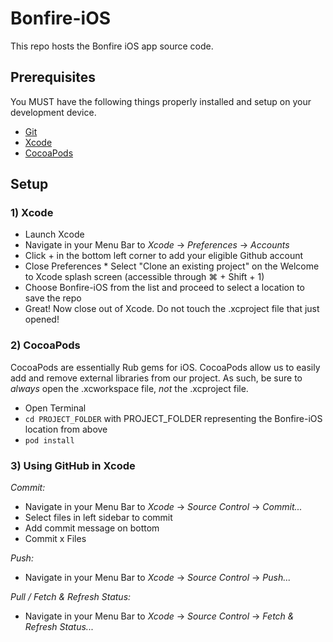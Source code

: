 # Bonfire-iOS

This repo hosts the Bonfire iOS app source code.

## Prerequisites

You MUST have the following things properly installed and setup on your development device.

* [Git](https://git-scm.com/)
* [Xcode](https://itunes.apple.com/us/app/xcode/id497799835?mt=12)
* [CocoaPods](https://cocoapods.org/)

## Setup

### 1) Xcode
* Launch Xcode
* Navigate in your Menu Bar to *Xcode* -> *Preferences* -> *Accounts*
* Click + in the bottom left corner to add your eligible Github account
* Close Preferences
* Select "Clone an existing project" on the Welcome to Xcode splash screen (accessible through ⌘ + Shift + 1)
* Choose Bonfire-iOS from the list and proceed to select a location to save the repo
* Great! Now close out of Xcode. Do not touch the .xcproject file that just opened!

### 2) CocoaPods
CocoaPods are essentially Rub gems for iOS. CocoaPods allow us to easily add and remove external libraries from our project. As such, be sure to *always* open the .xcworkspace file, _not_ the .xcproject file.
* Open Terminal
* `cd PROJECT_FOLDER` with PROJECT_FOLDER representing the Bonfire-iOS location from above
* `pod install`

### 3) Using GitHub in Xcode
_Commit:_
* Navigate in your Menu Bar to *Xcode* -> *Source Control* -> *Commit...*
* Select files in left sidebar to commit
* Add commit message on bottom
* Commit x Files

_Push:_
* Navigate in your Menu Bar to *Xcode* -> *Source Control* -> *Push...*

_Pull / Fetch & Refresh Status:_
* Navigate in your Menu Bar to *Xcode* -> *Source Control* -> *Fetch & Refresh Status...*
